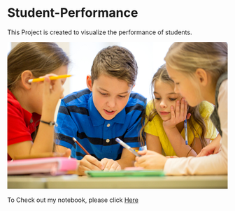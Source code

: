 # Student-Performance

This Project is created to visualize the performance of students.

![enter image description here](https://raw.githubusercontent.com/Sheetal-55/Student-Performance/main/Student%20Performance.jpg)

To Check out my notebook, please click [Here](https://github.com/Sheetal-55/Student-Performance/blob/main/Student%20Performance.ipynb)
